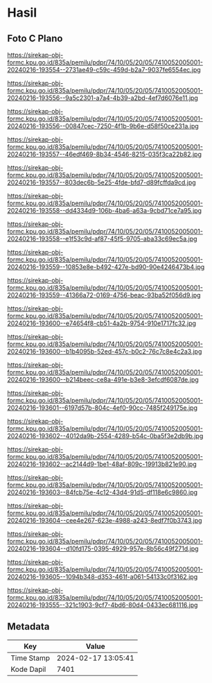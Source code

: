 # Hasil

## Foto C Plano

https://sirekap-obj-formc.kpu.go.id/835a/pemilu/pdpr/74/10/05/20/05/7410052005001-20240216-193554--2731ae49-c59c-459d-b2a7-9037fe6554ec.jpg

https://sirekap-obj-formc.kpu.go.id/835a/pemilu/pdpr/74/10/05/20/05/7410052005001-20240216-193556--9a5c2301-a7a4-4b39-a2bd-4ef7d6076e11.jpg

https://sirekap-obj-formc.kpu.go.id/835a/pemilu/pdpr/74/10/05/20/05/7410052005001-20240216-193556--00847cec-7250-4f1b-9b6e-d58f50ce231a.jpg

https://sirekap-obj-formc.kpu.go.id/835a/pemilu/pdpr/74/10/05/20/05/7410052005001-20240216-193557--46edf469-8b34-4546-8215-035f3ca22b82.jpg

https://sirekap-obj-formc.kpu.go.id/835a/pemilu/pdpr/74/10/05/20/05/7410052005001-20240216-193557--803dec6b-5e25-4fde-bfd7-d89fcffda9cd.jpg

https://sirekap-obj-formc.kpu.go.id/835a/pemilu/pdpr/74/10/05/20/05/7410052005001-20240216-193558--dd4334d9-106b-4ba6-a63a-9cbd71ce7a95.jpg

https://sirekap-obj-formc.kpu.go.id/835a/pemilu/pdpr/74/10/05/20/05/7410052005001-20240216-193558--e1f53c9d-af87-45f5-9705-aba33c69ec5a.jpg

https://sirekap-obj-formc.kpu.go.id/835a/pemilu/pdpr/74/10/05/20/05/7410052005001-20240216-193559--10853e8e-b492-427e-bd90-90e4246473b4.jpg

https://sirekap-obj-formc.kpu.go.id/835a/pemilu/pdpr/74/10/05/20/05/7410052005001-20240216-193559--41366a72-0169-4756-beac-93ba52f056d9.jpg

https://sirekap-obj-formc.kpu.go.id/835a/pemilu/pdpr/74/10/05/20/05/7410052005001-20240216-193600--e74654f8-cb51-4a2b-9754-910e1717fc32.jpg

https://sirekap-obj-formc.kpu.go.id/835a/pemilu/pdpr/74/10/05/20/05/7410052005001-20240216-193600--b1b4095b-52ed-457c-b0c2-76c7c8e4c2a3.jpg

https://sirekap-obj-formc.kpu.go.id/835a/pemilu/pdpr/74/10/05/20/05/7410052005001-20240216-193600--b214beec-ce8a-491e-b3e8-3efcdf6087de.jpg

https://sirekap-obj-formc.kpu.go.id/835a/pemilu/pdpr/74/10/05/20/05/7410052005001-20240216-193601--6197d57b-804c-4ef0-90cc-7485f249175e.jpg

https://sirekap-obj-formc.kpu.go.id/835a/pemilu/pdpr/74/10/05/20/05/7410052005001-20240216-193602--4012da9b-2554-4289-b54c-0ba5f3e2db9b.jpg

https://sirekap-obj-formc.kpu.go.id/835a/pemilu/pdpr/74/10/05/20/05/7410052005001-20240216-193602--ac2144d9-1be1-48af-809c-19913b821e90.jpg

https://sirekap-obj-formc.kpu.go.id/835a/pemilu/pdpr/74/10/05/20/05/7410052005001-20240216-193603--84fcb75e-4c12-43d4-91d5-df118e6c9860.jpg

https://sirekap-obj-formc.kpu.go.id/835a/pemilu/pdpr/74/10/05/20/05/7410052005001-20240216-193604--cee4e267-623e-4988-a243-8edf7f0b3743.jpg

https://sirekap-obj-formc.kpu.go.id/835a/pemilu/pdpr/74/10/05/20/05/7410052005001-20240216-193604--d10fd175-0395-4929-957e-8b56c49f271d.jpg

https://sirekap-obj-formc.kpu.go.id/835a/pemilu/pdpr/74/10/05/20/05/7410052005001-20240216-193605--1094b348-d353-461f-a061-54133c0f3162.jpg

https://sirekap-obj-formc.kpu.go.id/835a/pemilu/pdpr/74/10/05/20/05/7410052005001-20240216-193555--321c1903-9cf7-4bd6-80d4-0433ec681116.jpg


## Metadata

| Key        | Value               |
| ---------- | ------------------- |
| Time Stamp | 2024-02-17 13:05:41 |
| Kode Dapil | 7401                |



